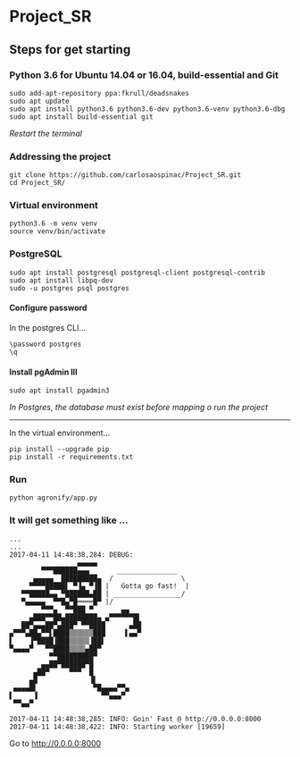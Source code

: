 # Project_SR

## Steps for get starting

### Python 3.6 for Ubuntu 14.04 or 16.04, build-essential and Git
```
sudo add-apt-repository ppa:fkrull/deadsnakes
sudo apt update
sudo apt install python3.6 python3.6-dev python3.6-venv python3.6-dbg
sudo apt install build-essential git
```
*Restart the terminal*
### Addressing the project
```
git clone https://github.com/carlosaospinac/Project_SR.git
cd Project_SR/
```
### Virtual environment
```
python3.6 -m venv venv
source venv/bin/activate
```
### PostgreSQL
```
sudo apt install postgresql postgresql-client postgresql-contrib
sudo apt install libpq-dev
sudo -u postgres psql postgres
```
#### Configure password
In the postgres CLI...
```
\password postgres
\q
```
#### Install pgAdmin III
```
sudo apt install pgadmin3
```
*In Postgres, the database must exist before mapping o run the project*
<hr>

In the virtual environment...
```
pip install --upgrade pip
pip install -r requirements.txt
```
### Run
```
python agronify/app.py
```
### It will get something like ...
```
...
...
2017-04-11 14:48:38,284: DEBUG: 
                 ▄▄▄▄▄
        ▀▀▀██████▄▄▄       _______________
      ▄▄▄▄▄  █████████▄  /                 \
     ▀▀▀▀█████▌ ▀▐▄ ▀▐█ |   Gotta go fast!  |
   ▀▀█████▄▄ ▀██████▄██ | _________________/
   ▀▄▄▄▄▄  ▀▀█▄▀█════█▀ |/
        ▀▀▀▄  ▀▀███ ▀       ▄▄
     ▄███▀▀██▄████████▄ ▄▀▀▀▀▀▀█▌
   ██▀▄▄▄██▀▄███▀ ▀▀████      ▄██
▄▀▀▀▄██▄▀▀▌████▒▒▒▒▒▒███     ▌▄▄▀
▌    ▐▀████▐███▒▒▒▒▒▐██▌
▀▄▄▄▄▀   ▀▀████▒▒▒▒▄██▀
          ▀▀█████████▀
        ▄▄██▀██████▀█
      ▄██▀     ▀▀▀  █
     ▄█             ▐▌
 ▄▄▄▄█▌              ▀█▄▄▄▄▀▀▄
▌     ▐                ▀▀▄▄▄▀
 ▀▀▄▄▀

2017-04-11 14:48:38,285: INFO: Goin' Fast @ http://0.0.0.0:8000
2017-04-11 14:48:38,422: INFO: Starting worker [19659]
```
Go to http://0.0.0.0:8000
